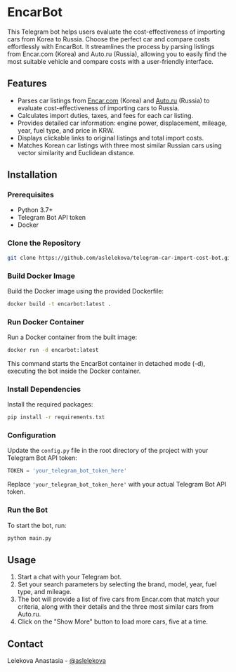 # EncarBot

This Telegram bot helps users evaluate the cost-effectiveness of importing cars from Korea to Russia. Choose the perfect car and compare costs effortlessly with EncarBot. It streamlines the process by parsing listings from Encar.com (Korea) and Auto.ru (Russia), allowing you to easily find the most suitable vehicle and compare costs with a user-friendly interface.

## Features

- Parses car listings from [Encar.com](http://www.encar.com/index.do) (Korea) and [Auto.ru](https://auto.ru) (Russia) to evaluate cost-effectiveness of importing cars to Russia.
- Calculates import duties, taxes, and fees for each car listing.
- Provides detailed car information: engine power, displacement, mileage, year, fuel type, and price in KRW.
- Displays clickable links to original listings and total import costs.
- Matches Korean car listings with three most similar Russian cars using vector similarity and Euclidean distance.

## Installation

### Prerequisites

- Python 3.7+
- Telegram Bot API token
- Docker

### Clone the Repository

```bash
git clone https://github.com/aslelekova/telegram-car-import-cost-bot.git
```

### Build Docker Image
Build the Docker image using the provided Dockerfile:

```bash
docker build -t encarbot:latest .
```

### Run Docker Container
Run a Docker container from the built image:

```bash
docker run -d encarbot:latest
```
This command starts the EncarBot container in detached mode (-d), executing the bot inside the Docker container.

### Install Dependencies

Install the required packages:

```bash
pip install -r requirements.txt
```

### Configuration

Update the `config.py` file in the root directory of the project with your Telegram Bot API token:

```python
TOKEN = 'your_telegram_bot_token_here'
```

Replace `'your_telegram_bot_token_here'` with your actual Telegram Bot API token.

### Run the Bot

To start the bot, run:

```bash
python main.py
```

## Usage

1. Start a chat with your Telegram bot.
2. Set your search parameters by selecting the brand, model, year, fuel type, and mileage.
3. The bot will provide a list of five cars from Encar.com that match your criteria, along with their details and the three most similar cars from Auto.ru.
4. Click on the "Show More" button to load more cars, five at a time.

## Contact

Lelekova Anastasia - [@aslelekova](https://t.me/aslelekova)
